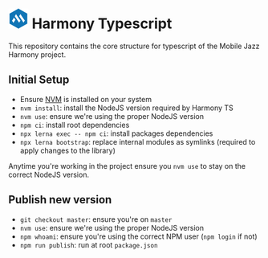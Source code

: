 # ![Mobile Jazz Badge](https://raw.githubusercontent.com/mobilejazz/metadata/master/images/icons/mj-40x40.png) Harmony Typescript

This repository contains the core structure for typescript of the Mobile Jazz Harmony project.

## Initial Setup

- Ensure [NVM](https://github.com/nvm-sh/nvm) is installed on your system
- `nvm install`: install the NodeJS version required by Harmony TS
- `nvm use`: ensure we're using the proper NodeJS version
- `npm ci`: install root dependencies
- `npx lerna exec -- npm ci`: install packages dependencies
- `npx lerna bootstrap`: replace internal modules as symlinks (required to apply changes to the library)

Anytime you're working in the project ensure you `nvm use` to stay on the correct NodeJS version.

## Publish new version

- `git checkout master`: ensure you're on `master`
- `nvm use`: ensure we're using the proper NodeJS version
- `npm whoami`: ensure you're using the correct NPM user (`npm login` if not)
- `npm run publish`: run at root `package.json`
